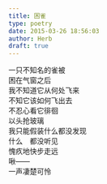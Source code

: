```yaml
---  
title: 困雀  
type: poetry  
date: 2015-03-26 18:56:03  
author: Herb  
draft: true
---  
```

一只不知名的雀被  
困在气窗之后  
我不知道它从何处飞来  
不知它该如何飞出去  
不忍心看它徘徊  
以头抢玻璃  
我只能假装什么都没发现  
什么　都没听见  
愧疚地快步走远  
啾——  
一声凄楚可怜